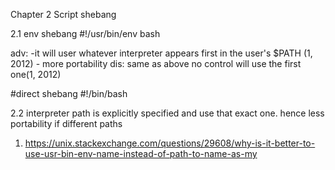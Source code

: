 Chapter 2
Script shebang

2.1 env shebang
#!/usr/bin/env bash


adv:
	-it will user whatever interpreter appears first in the user's $PATH (1, 2012)
	- more portability
dis:
	same as above no control will use the first one(1, 2012)


#direct shebang
#!/bin/bash

2.2 interpreter path is explicitly specified and use that exact one. 
hence less portability if different paths


1. https://unix.stackexchange.com/questions/29608/why-is-it-better-to-use-usr-bin-env-name-instead-of-path-to-name-as-my


